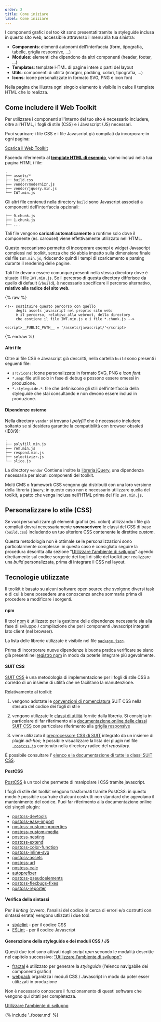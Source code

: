 ```yaml
---
order: 2
title: Come iniziare
label: Come iniziare
---
```


I componenti grafici del toolkit sono presentati tramite la styleguide inclusa in questo sito web, accessibile attraverso il menu alla tua sinistra:

- **Components**: elementi autonomi dell'interfaccia (form, tipografia, tabelle, griglia responsive, ...)  
- **Modules**: elementi che dipendono da altri componenti (header, footer, ...)
- **Templates**: template HTML di pagine intere o parti del layout
- **Utils**: componenti di utilità (margini, padding, colori, tipografia, ...)
- **Icons**: icone personalizzate in formato SVG, PNG e icon font

Nella pagina che illustra ogni singolo elemento è visibile in calce il template HTML che lo realizza.

## Come includere il Web Toolkit

Per utilizzare i componenti all'interno del tuo sito è necessario includere, oltre all'HTML, i fogli di stile (CSS) e i Javascript (JS) necessari.

Puoi scaricare i file CSS e i file Javascript già compilati da incorporare in ogni pagina:

<a role="button" href="https://github.com/italia/design-web-toolkit/tree/gh-pages/build" class="Button Button--default Button--shadow Button--round u-text-r-xs">Scarica il Web Toolkit</a>

Facendo riferimento al **[template HTML di esempio](https://raw.githubusercontent.com/italia/design-web-toolkit/gh-pages/build/index.html)**, vanno inclusi nella tua pagina HTML i file:

```
.
├── assets/*
├── build.css
├── vendor/modernizr.js
├── vendor/jquery.min.js
└── IWT.min.js
```

Gli altri file contenuti nella directory `build` sono Javascript associati a componenti dell'interfaccia opzionali:

```
├── 0.chunk.js
├── 1.chunk.js
├── ...
```

Tali file vengono **caricati automaticamente** a runtime solo dove il componente (es. carousel) viene effettivamente utilizzato nell'HTML.

Questo meccanismo permette di incorporare esempi e widget Javascript complessi nel toolkit, senza che ciò abbia impatto sulla dimensione finale del file `IWT.min.js`, riducendo quindi i tempi di scaricamento e parsing durante il rendering delle pagine.

Tali file devono essere comunque presenti nella stessa directory dove è situato il file `IWT.min.js`. Se il percorso di questa directory differisce da quello di default (`/build`), è necessario specificare il percorso alternativo, **relativo alla radice del sito web**.

{% raw %}
```
<!-- sostituire questo percorso con quello
     degli assets javascript nel proprio sito web:
     è il percorso, relativo alla webroot, della directory
     che contiene il file IWT.min.js e i file *.chunk.js -->

<script>__PUBLIC_PATH__ = '/assets/javascript/'</script>
```
{% endraw %}

#### Altri file

Oltre ai file CSS e Javascript già descritti, nella cartella `build` sono presenti i seguenti file:

- `src/icons`: icone personalizzate in formato SVG, PNG e *icon font*.
- `*.map`: file utili solo in fase di debug e possono essere omessi in produzione.
- `*.styleguide.*`: file che definiscono gli stili dell'interfaccia della styleguide che stai consultando e non devono essere inclusi in produzione.

#### Dipendenze esterne

Nella directory `vendor` si trovano i *polyfill* che è necessario includere soltanto se si desidera garantire la compatibilità con browser obsoleti (IE8/9):

```
.
├── polyfill.min.js
├── rem.min.js
├── respond.min.js
├── selectivizr.js
└── slice.js
```

La directory `vendor` Contiene inoltre la [libreria jQuery](https://jquery.com/), una dipendenza necessaria per alcuni componenti del toolkit.

Molti CMS o framework CSS vengono già distribuiti con una loro versione della libreria `jQuery`; in questo caso non è necessario utilizzare quella del toolkit, a patto che venga inclusa nell'HTML prima del file `IWT.min.js`.

## Personalizzare lo stile (CSS)

Se vuoi personalizzare gli elementi grafici (es. colori) utilizzando i file già compilati dovrai necessariamente **sovrascrivere** le classi del CSS di base (`build.css`) includendo un tuo ulteriore CSS contenente le direttive *custom*.

Questa metodologia non è ottimale se le personalizzazioni sono particolarmente complesse: in questo caso è consigliato seguire la procedura descritta alla sezione "[Utilizzare l'ambiente di sviluppo](sviluppare)" agendo direttamente sul codice sorgente dei fogli di stile del toolkit per realizzare una *build* personalizzata, prima di integrare il CSS nel layout.

## Tecnologie utilizzate

Il toolkit è basato su alcuni software open source che svolgono
diversi task e di cui è bene possedere una conoscenza anche sommaria
prima di procedere a modificare i sorgenti.

#### npm

Il tool [npm](https://docs.npmjs.com/getting-started/what-is-npm) è utilizzato per
la gestione delle dipendenze necessarie sia alla fase di sviluppo / compilazione
che per i componenti Javascript integrati lato client (nel browser).

La lista delle librerie utilizzate è visibile nel file [`package.json`](https://github.com/italia/design-web-toolkit/blob/master/package.json).

Prima di incorporare nuove dipendenze è buona pratica verificare se siano già presenti nel
[registro npm](https://www.npmjs.com/) in modo da poterle integrare più agevolmente.

#### SUIT CSS

[SUIT CSS](http://suitcss.github.io/) è una metodologia di implementazione
per i fogli di stile CSS a corredo di un insieme di utilità che ne facilitano
la manutenzione.

Relativamente al toolkit:

1. vengono adottate le
[convenzioni di nomenclatura](https://github.com/suitcss/suit/blob/master/doc/naming-conventions.md)
SUIT CSS nella stesura del codice dei fogli di stile

2. vengono utilizzate le [classi di utilità](https://github.com/suitcss/suit/blob/master/doc/utilities.md)
fornite dalla libreria. Si consiglia in particolare di far riferimento alla
[documentazione online delle classi SUIT CSS](https://github.com/suitcss/utils)
con particolare riferimento alla [griglia responsive](https://github.com/suitcss/components-grid/)

3. viene utilizzato il [preprocessore CSS di SUIT](https://github.com/suitcss/preprocessor)
integrato da un insieme di plugin *ad-hoc*; è possibile visualizzare la lista dei plugin
nel file [`.postcss.js`](https://github.com/italia/design-web-toolkit/blob/master/.postcss.js)
contenuto nella directory radice del *repository*.

È possibile consultare l'
[elenco e la documentazione di tutte le classi SUIT CSS](https://github.com/suitcss/suit/blob/master/doc/api.md).

#### PostCSS

[PostCSS](http://postcss.org/) è un tool che permette di manipolare i CSS tramite javascript.

I fogli di stile del toolkit vengono trasformati tramite PostCSS: in questo modo è possibile
usufruire di alcuni costrutti non standard che agevolano il mantenimento del codice.
Puoi far riferimento alla documentazione online dei singoli plugin:

- [postcss-devtools](https://github.com/postcss/postcss-devtools)
- [postcss-easy-import](https://github.com/TrySound/postcss-easy-import)
- [postcss-custom-properties](https://github.com/postcss/postcss-custom-properties)
- [postcss-custom-media](https://github.com/postcss/postcss-custom-media)
- [postcss-nesting](https://github.com/jonathantneal/postcss-nesting)
- [postcss-extend](https://github.com/travco/postcss-extend)
- [postcss-color-function](https://github.com/postcss/postcss-color-function)
- [postcss-inline-svg](https://github.com/TrySound/postcss-inline-svg)
- [postcss-assets](https://github.com/assetsjs/postcss-assets)
- [postcss-url](https://github.com/postcss/postcss-url)
- [postcss-calc](https://github.com/postcss/postcss-calc)
- [autoprefixer](https://github.com/postcss/autoprefixer)
- [postcss-pseudoelements](https://github.com/axa-ch/postcss-pseudoelements)
- [postcss-flexbugs-fixes](https://github.com/luisrudge/postcss-flexbugs-fixes)
- [postcss-reporter](https://github.com/postcss/postcss-reporter)

#### Verifica della sintassi

Per il *linting* (ovvero, l'analisi del codice in cerca di errori e/o costrutti con sintassi errata)
vengono utlizzati i due tool:

- [stylelint](http://stylelint.io/) - per il codice CSS
- [ESLint](http://eslint.org/) - per il codice Javascript

#### Generazione della styleguide e dei moduli CSS / JS

Questi due tool sono attivati dagli *script npm* secondo le modalità descritte
nel capitolo successivo: ["Utilizzare l'ambiente di sviluppo"](sviluppare):

- [fractal](http://fractal.build) è utilizzato per generare la *styleguide* (l'elenco navigabile dei componenti grafici)
- [webpack](https://webpack.github.io) organizza i moduli CSS / Javascript in modo da poter esser utilizzati in produzione

Non è necessario conoscere il funzionamento di questi software che vengono qui citati per completezza.

[Utilizzare l'ambiente di sviluppo](sviluppare)

{% include '_footer.md' %}
